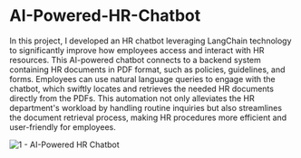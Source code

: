 # AI-Powered-HR-Chatbot

In this project, I developed an HR chatbot leveraging LangChain technology to significantly improve how employees access and interact with HR resources. This AI-powered chatbot connects to a backend system containing HR documents in PDF format, such as policies, guidelines, and forms. Employees can use natural language queries to engage with the chatbot, which swiftly locates and retrieves the needed HR documents directly from the PDFs. This automation not only alleviates the HR department's workload by handling routine inquiries but also streamlines the document retrieval process, making HR procedures more efficient and user-friendly for employees.


![1 - AI-Powered HR Chatbot](https://github.com/zainali89/AI-Powered-HR-Chatbot/assets/75775907/0603ba7b-203f-46f8-8c45-afa433f0c96c)
